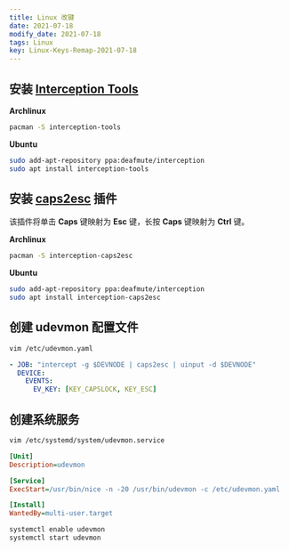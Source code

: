 ```yaml
---
title: Linux 改键
date: 2021-07-18
modify_date: 2021-07-18
tags: Linux
key: Linux-Keys-Remap-2021-07-18
---
```


## 安装 [Interception Tools](https://gitlab.com/interception/linux/tools)

**Archlinux**

```zsh
pacman -S interception-tools
```

**Ubuntu**

```zsh
sudo add-apt-repository ppa:deafmute/interception
sudo apt install interception-tools
```

<!--more-->

## 安装 [caps2esc](https://gitlab.com/interception/linux/plugins/caps2esc) 插件

该插件将单击 **Caps** 键映射为 **Esc** 键，长按 **Caps** 键映射为 **Ctrl** 键。

**Archlinux**

```zsh
pacman -S interception-caps2esc
```

**Ubuntu**

```zsh
sudo add-apt-repository ppa:deafmute/interception
sudo apt install interception-caps2esc
```

## 创建 **udevmon** 配置文件

```zsh
vim /etc/udevmon.yaml
```

```yml
- JOB: "intercept -g $DEVNODE | caps2esc | uinput -d $DEVNODE"
  DEVICE:
    EVENTS:
      EV_KEY: [KEY_CAPSLOCK, KEY_ESC]
```

## 创建系统服务

```zsh
vim /etc/systemd/system/udevmon.service
```

```ini
[Unit]
Description=udevmon

[Service]
ExecStart=/usr/bin/nice -n -20 /usr/bin/udevmon -c /etc/udevmon.yaml

[Install]
WantedBy=multi-user.target
```

```zsh
systemctl enable udevmon
systemctl start udevmon
```
